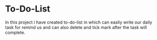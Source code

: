 # To-Do-List
In this project i have created to-do-list in which can easliy write our daily task for remind us and can also delete and tick mark after the task will complete.
